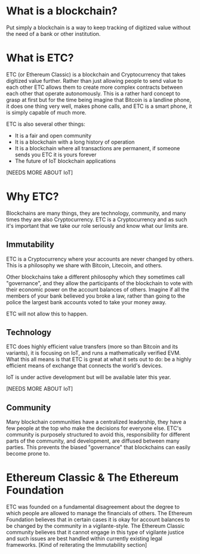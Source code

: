 # What is a blockchain?
Put simply a blockchain is a way to keep tracking of digitized value without the need of a bank or other institution.

# What is ETC?
ETC (or Ethereum Classic) is a blockchain and Cryptocurrency that takes digitized value further. Rather than just allowing people to send value to each other ETC allows them to create more complex contracts between each other that operate autonomously. This is a rather hard concept to grasp at first but for the time being imagine that Bitcoin is a landline phone, it does one thing very well, makes phone calls, and ETC is a smart phone, it is simply capable of much more.

ETC is also several other things:
* It is a fair and open community
* It is a blockchain with a long history of operation
* It is a blockchain where all transactions are permanent, if someone sends you ETC it is yours forever
* The future of IoT blockchain applications

[NEEDS MORE ABOUT IoT]

# Why ETC?
Blockchains are many things, they are technology, community, and many times they are also Cryptocurrency. ETC is a Cryptocurrency and as such it's important that we take our role seriously and know what our limits are.

## Immutability
ETC is a Cryptocurrency where your accounts are never changed by others. This is a philosophy we share with Bitcoin, Litecoin, and others.

Other blockchains take a different philosophy which they sometimes call "governance", and they allow the participants of the blockchain to vote with their economic power on the account balances of others. Imagine if all the members of your bank believed you broke a law, rather than going to the police the largest bank accounts voted to take your money away. 

ETC will not allow this to happen.

## Technology
ETC does highly efficient value transfers (more so than Bitcoin and its variants), it is focusing on IoT, and runs a mathematically verified EVM. What this all means is that ETC is great at what it sets out to do: be a highly efficient means of exchange that connects the world's devices.

IoT is under active development but will be available later this year.

[NEEDS MORE ABOUT IoT]

## Community
Many blockchain communities have a centralized leadership, they have a few people at the top who make the decisions for everyone else. ETC's community is purposely structured to avoid this, responsibility for different parts of the community, and development, are diffused between many parties. This prevents the biased "governance" that blockchains can easily become prone to.

# Ethereum Classic & The Ethereum Foundation
ETC was founded on a fundamental disagreement about the degree to which people are allowed to manage the financials of others. 
The Ethereum Foundation believes that in certain cases it is okay for account balances to be changed by the community in a vigilante-style. 
The Ethereum Classic community believes that it cannot engage in this type of vigilante justice and such issues are best handled within currently existing legal frameworks.
[Kind of reiterating the Immutability section]